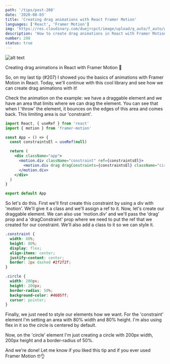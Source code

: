 ```yaml
---
path: '/tips/post-208'
date: '2020-08-03'
title: 'Creating drag animations with React Framer Motion'
languages: ['React', 'Framer Motion']
img: 'https://res.cloudinary.com/duejrcpct/image/upload/q_auto/f_auto/w_1000/v1596468766/tips/208-1_auurta.png'
description: 'How to create drag animations in React with Framer Motion'
number: 208
status: true
---
```


![alt text](https://res.cloudinary.com/duejrcpct/image/upload/q_auto/v1596468757/tips/208-2_ettjm0.gif 'React Framer Motion')

Creating drag animations in React with Framer Motion 🤘

So, on my last tip (#207) I showed you the basics of animations with Framer Motion in React. Today, we'll continue with this cool library and see how we can create drag animations with it!

Check the animation on the example: we have a draggable element and we have an area that limits where we can drag the element. You can see that when I 'throw' the element, it bounces on the edges of this area and comes back. This limiting area is our 'constraint'.

```jsx
import React, { useRef } from 'react'
import { motion } from 'framer-motion'

const App = () => {
  const constraintsEl = useRef(null)

  return (
    <div className="app">
      <motion.div className="constraint" ref={constraintsEl}>
        <motion.div drag dragConstraints={constraintsEl} className="circle" />
      </motion.div>
    </div>
  )
}

export default App
```

So let's do this. First we'll first create this constraint by using a div with 'motion'. We'll give it a class and we'll assign a ref to it. Now, let's create our draggable element. We can also use 'motion.div' and we'll pass the 'drag' prop and a 'dragConstraint' prop where we need to put the ref that we created for our constraint. We'll also add a class to it so we can style it.

```css
.constraint {
  width: 80%;
  height: 80%;
  display: flex;
  align-items: center;
  justify-content: center;
  border: 2px dashed #2f2f2f;
}

.circle {
  width: 200px;
  height: 200px;
  border-radius: 50%;
  background-color: #4605ff;
  cursor: pointer;
}
```

Finally, we just need to style our elements how we want. For the 'constraint' element I'm setting an area with 80% width and 80% height. I'm also using flex in it so the circle is centered by default.

Now, on the 'circle' element I'm just creating a circle with 200px width, 200px height and a border-radius of 50%.

And we're done! Let me know if you liked this tip and if you ever used Framer Motion 🤓👌
